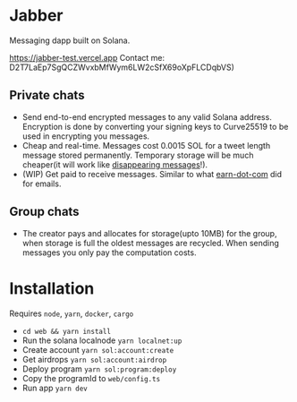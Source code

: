 # Jabber

Messaging dapp built on Solana.

https://jabber-test.vercel.app
Contact me: D2T7LaEp7SgQCZWvxbMfWym6LW2cSfX69oXpFLCDqbVS)

## Private chats

- Send end-to-end encrypted messages to any valid Solana address. Encryption is done by converting your signing keys to Curve25519 to be used in encrypting you messages.
- Cheap and real-time. Messages cost 0.0015 SOL for a tweet length message stored permanently. Temporary storage will be much cheaper(it will work like [disappearing messages](https://faq.whatsapp.com/general/chats/about-disappearing-messages/?lang=fb)!).
- (WIP) Get paid to receive messages. Similar to what [earn-dot-com](https://news.earn.com/get-paid-to-read-email-from-outside-your-network-with-a-21-profile-8a388548a9ef) did for emails.

## Group chats

- The creator pays and allocates for storage(upto 10MB) for the group, when storage is full the oldest messages are recycled. When sending messages you only pay the computation costs.

# Installation

Requires `node`, `yarn`, `docker`, `cargo`

- `cd web && yarn install`
- Run the solana localnode `yarn localnet:up`
- Create account `yarn sol:account:create`
- Get airdrops `yarn sol:account:airdrop`
- Deploy program `yarn sol:program:deploy`
- Copy the programId to `web/config.ts`
- Run app `yarn dev`
